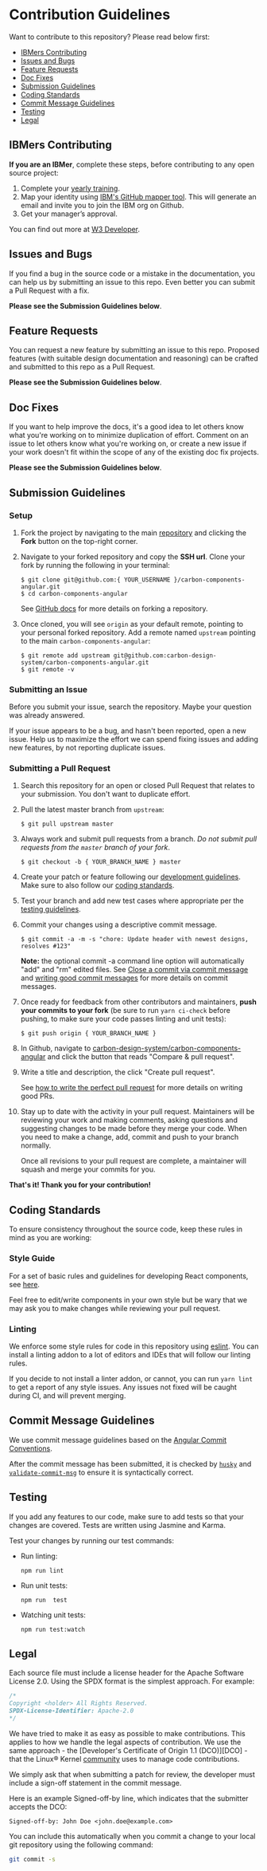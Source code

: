 # Contribution Guidelines

Want to contribute to this repository? Please read below first:

* [IBMers Contributing](#ibmers-contributing)
* [Issues and Bugs](#issues-and-bugs)
* [Feature Requests](#feature-requests)
* [Doc Fixes](#doc-fixes)
* [Submission Guidelines](#submission-guidelines)
* [Coding Standards](#coding-standards)
* [Commit Message Guidelines](#commit-message-guidlines)
* [Testing](#testing)
* [Legal](#legal)

## IBMers Contributing

**If you are an IBMer**, complete these steps, before contributing to any open source project:
1. Complete your [yearly training](https://ibm.biz/BdzGnB).
2. Map your identity using [IBM's GitHub mapper tool](https://gh-user-map.dal1a.cirrus.ibm.com/). This will generate an email and invite you to join the IBM org on Github.
3. Get your manager’s approval.

You can find out more at [W3 Developer](https://w3.ibm.com/developer/docs/open-source/contributing/).

## Issues and Bugs

If you find a bug in the source code or a mistake in the documentation, you can help us by
submitting an issue to this repo. Even better you can submit a Pull Request with a fix.

**Please see the Submission Guidelines below**.

## Feature Requests

You can request a new feature by submitting an issue to this repo. Proposed features (with suitable design documentation and reasoning) can be crafted and submitted to this repo as a Pull Request.

**Please see the Submission Guidelines below**.

## Doc Fixes

If you want to help improve the docs, it's a good idea to let others know what you're working on to minimize duplication of effort. Comment on an issue to let others know what you're working on, or create a new issue if your work doesn't fit within the scope of any of the existing doc fix projects.

**Please see the Submission Guidelines below**.

## Submission Guidelines

### Setup

1. Fork the project by navigating to the main [repository](https://github.com/carbon-design-system/carbon-components-angular) and clicking the **Fork** button on the top-right corner.

2. Navigate to your forked repository and copy the **SSH url**. Clone your fork by running the following in your terminal:

   ```
   $ git clone git@github.com:{ YOUR_USERNAME }/carbon-components-angular.git
   $ cd carbon-components-angular
   ```

   See [GitHub docs](https://help.github.com/articles/fork-a-repo/) for more details on forking a repository.

3. Once cloned, you will see `origin` as your default remote, pointing to your personal forked repository. Add a remote named `upstream` pointing to the main `carbon-components-angular`:

   ```
   $ git remote add upstream git@github.com:carbon-design-system/carbon-components-angular.git
   $ git remote -v
   ```

### Submitting an Issue

Before you submit your issue, search the repository. Maybe your question was already answered.

If your issue appears to be a bug, and hasn't been reported, open a new issue. Help us to maximize the effort we can spend fixing issues and adding new features, by not reporting duplicate issues.

### Submitting a Pull Request

1. Search this repository for an open or closed Pull Request that relates to your submission. You don't want to duplicate effort.

2. Pull the latest master branch from `upstream`:

   ```
   $ git pull upstream master
   ```

3. Always work and submit pull requests from a branch. _Do not submit pull requests from the `master` branch of your fork_.

   ```
   $ git checkout -b { YOUR_BRANCH_NAME } master
   ```

4. Create your patch or feature following our [development guidelines](/README.md#development). Make sure to also follow our [coding standards](#coding-standards).

5. Test your branch and add new test cases where appropriate per the [testing guidelines](#testing).

6. Commit your changes using a descriptive commit message.

   ```
   $ git commit -a -m -s "chore: Update header with newest designs, resolves #123"
   ```

   **Note:** the optional commit -a command line option will automatically "add" and "rm" edited files. See [Close a commit via commit message](https://help.github.com/articles/closing-issues-via-commit-messages/) and [writing good commit messages](https://github.com/erlang/otp/wiki/Writing-good-commit-messages) for more details on commit messages.

7. Once ready for feedback from other contributors and maintainers, **push your commits to your fork** (be sure to run `yarn ci-check` before pushing, to make sure your code passes linting and unit tests):

   ```
   $ git push origin { YOUR_BRANCH_NAME }
   ```

8. In Github, navigate to [carbon-design-system/carbon-components-angular](https://github.com/carbon-design-system/carbon-components-angular) and click the button that reads "Compare & pull request".

9. Write a title and description, the click "Create pull request".

   See [how to write the perfect pull request](https://github.com/blog/1943-how-to-write-the-perfect-pull-request) for more details on writing good PRs.

10. Stay up to date with the activity in your pull request. Maintainers will be reviewing your work and making comments, asking questions and suggesting changes to be made before they merge your code. When you need to make a change, add, commit and push to your branch normally.

    Once all revisions to your pull request are complete, a maintainer will squash and merge your commits for you.

**That's it! Thank you for your contribution!**

## Coding Standards

To ensure consistency throughout the source code, keep these rules in mind as you are working:

### Style Guide

For a set of basic rules and guidelines for developing React components, see [here](https://github.com/airbnb/javascript/tree/master/react#basic-rules).

Feel free to edit/write components in your own style but be wary that we may ask you to make changes while reviewing your pull request.

### Linting

We enforce some style rules for code in this repository using [eslint](http://eslint.org/). You can install a linting addon to a lot of editors and IDEs that will follow our linting rules.

If you decide to not install a linter addon, or cannot, you can run `yarn lint` to get a report of any style issues. Any issues not fixed will be caught during CI, and will prevent merging.

## Commit Message Guidelines

We use commit message guidelines based on the [Angular Commit Conventions](https://github.com/angular/angular.js/blob/master/CONTRIBUTING.md#commit).

After the commit message has been submitted, it is checked by [`husky`](https://www.npmjs.com/package/husky) and [`validate-commit-msg`](https://www.npmjs.com/package/validate-commit-msg) to ensure it is syntactically correct.

## Testing

If you add any features to our code, make sure to add tests so that your changes are covered. Tests are written using Jasmine and Karma.

Test your changes by running our test commands:

* Run linting:

  ```
  npm run lint
  ```

* Run unit tests:

  ```
  npm run  test
  ```

* Watching unit tests:

  ```
  npm run test:watch
  ```

## Legal

Each source file must include a license header for the Apache
Software License 2.0. Using the SPDX format is the simplest approach.
For example:

```javascript
/*
Copyright <holder> All Rights Reserved.
SPDX-License-Identifier: Apache-2.0
*/
```

We have tried to make it as easy as possible to make contributions. This
applies to how we handle the legal aspects of contribution. We use the
same approach - the [Developer's Certificate of Origin 1.1 (DCO)][DCO] - that the Linux® Kernel [community](https://elinux.org/Developer_Certificate_Of_Origin)
uses to manage code contributions.

We simply ask that when submitting a patch for review, the developer
must include a sign-off statement in the commit message.

Here is an example Signed-off-by line, which indicates that the
submitter accepts the DCO:

```text
Signed-off-by: John Doe <john.doe@example.com>
```

You can include this automatically when you commit a change to your
local git repository using the following command:

```bash
git commit -s
```
